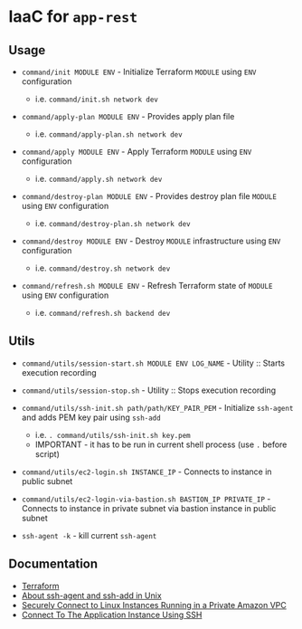 # IaaC for `app-rest`

## Usage

* `command/init MODULE ENV` - Initialize Terraform `MODULE` using `ENV` configuration 
  * i.e. `command/init.sh network dev`
* `command/apply-plan MODULE ENV` - Provides apply plan file
  * i.e. `command/apply-plan.sh network dev`
* `command/apply MODULE ENV` - Apply Terraform `MODULE` using `ENV` configuration 
  * i.e. `command/apply.sh network dev`
* `command/destroy-plan MODULE ENV` - Provides destroy plan file `MODULE` using `ENV` configuration
  * i.e. `command/destroy-plan.sh network dev`
* `command/destroy MODULE ENV` - Destroy `MODULE` infrastructure using `ENV` configuration 
  * i.e. `command/destroy.sh network dev`
  
* `command/refresh.sh MODULE ENV` - Refresh Terraform state of `MODULE` using `ENV` configuration 
  * i.e. `command/refresh.sh backend dev`

## Utils
  
* `command/utils/session-start.sh MODULE ENV LOG_NAME` - Utility :: Starts execution recording
* `command/utils/session-stop.sh` - Utility :: Stops execution recording

* `command/utils/ssh-init.sh path/path/KEY_PAIR_PEM` - Initialize `ssh-agent` and adds PEM key pair using `ssh-add` 
  * i.e. `. command/utils/ssh-init.sh key.pem`
  * IMPORTANT - it has to be run in current shell process (use `.` before script)
* `command/utils/ec2-login.sh INSTANCE_IP` - Connects to instance in public subnet
* `command/utils/ec2-login-via-bastion.sh BASTION_IP PRIVATE_IP` - Connects to instance in private subnet via bastion instance in public subnet 
* `ssh-agent -k` - kill current `ssh-agent`

## Documentation
* [Terraform](https://www.terraform.io/docs/index.html)
* [About ssh-agent and ssh-add in Unix](https://kb.iu.edu/d/aeww)
* [Securely Connect to Linux Instances Running in a Private Amazon VPC](https://aws.amazon.com/blogs/security/securely-connect-to-linux-instances-running-in-a-private-amazon-vpc/)
* [Connect To The Application Instance Using SSH](https://docs.bitnami.com/aws-templates/infrastructure/lamp-production-ready/get-started/connect-ssh/)